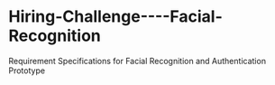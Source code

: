 # Hiring-Challenge----Facial-Recognition
Requirement Specifications for Facial Recognition and Authentication Prototype
